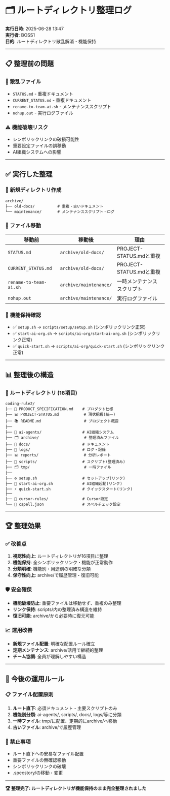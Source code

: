 # 🗂️ ルートディレクトリ整理ログ

**実行日時**: 2025-06-28 13:47  
**実行者**: BOSS1  
**目的**: ルートディレクトリ散乱解消・機能保持

---

## 📋 整理前の問題

### 🔴 散乱ファイル
- `STATUS.md` - 重複ドキュメント
- `CURRENT_STATUS.md` - 重複ドキュメント  
- `rename-to-team-ai.sh` - メンテナンススクリプト
- `nohup.out` - 実行ログファイル

### ⚠️ 機能破壊リスク
- シンボリックリンクの破損可能性
- 重要設定ファイルの誤移動
- AI組織システムへの影響

---

## ✅ 実行した整理

### 📁 新規ディレクトリ作成
```
archive/
├── old-docs/          # 重複・古いドキュメント
└── maintenance/       # メンテナンススクリプト・ログ
```

### 🔄 ファイル移動
| 移動前 | 移動後 | 理由 |
|--------|--------|------|
| `STATUS.md` | `archive/old-docs/` | PROJECT-STATUS.mdと重複 |
| `CURRENT_STATUS.md` | `archive/old-docs/` | PROJECT-STATUS.mdと重複 |
| `rename-to-team-ai.sh` | `archive/maintenance/` | 一時メンテナンススクリプト |
| `nohup.out` | `archive/maintenance/` | 実行ログファイル |

### 🔗 機能保持確認
- ✅ `setup.sh` → `scripts/setup/setup.sh` (シンボリックリンク正常)
- ✅ `start-ai-org.sh` → `scripts/ai-org/start-ai-org.sh` (シンボリックリンク正常)
- ✅ `quick-start.sh` → `scripts/ai-org/quick-start.sh` (シンボリックリンク正常)

---

## 📊 整理後の構造

### 🎯 ルートディレクトリ (16項目)
```
coding-rule2/
├── 📄 PRODUCT_SPECIFICATION.md    # プロダクト仕様
├── 📊 PROJECT-STATUS.md           # 現状把握(統一)
├── 📚 README.md                   # プロジェクト概要
├── 
├── 🤖 ai-agents/                  # AI組織システム
├── 🗂️ archive/                    # 整理済みファイル
├── 📖 docs/                       # ドキュメント
├── 📝 logs/                       # ログ・記録
├── 📊 reports/                    # 分析レポート
├── 🔧 scripts/                    # スクリプト(整理済み)
├── 🗂️ tmp/                        # 一時ファイル
├── 
├── ⚙️ setup.sh                    # セットアップ(リンク)
├── 🚀 start-ai-org.sh             # AI組織起動(リンク)  
├── ⚡ quick-start.sh              # クイックスタート(リンク)
├── 
├── 🎨 cursor-rules/               # Cursor設定
└── 📝 cspell.json                 # スペルチェック設定
```

---

## 🏆 整理効果

### ✅ 改善点
1. **視認性向上**: ルートディレクトリが16項目に整理
2. **機能保持**: 全シンボリックリンク・機能が正常動作
3. **分類明確**: 機能別・用途別の明確な分類
4. **保守性向上**: archive/で履歴管理・復旧可能

### 🛡️ 安全確保
- **機能破壊防止**: 重要ファイルは移動せず、重複のみ整理
- **リンク保持**: scripts/内の整理済み構造を維持
- **復旧可能**: archive/から必要時に復元可能

### 📈 運用改善
- **新規ファイル配置**: 明確な配置ルール確立
- **定期メンテナンス**: archive/活用で継続的整理
- **チーム協調**: 全員が理解しやすい構造

---

## 🔧 今後の運用ルール

### 📋 ファイル配置原則
1. **ルート直下**: 必須ドキュメント・主要スクリプトのみ
2. **機能別分類**: ai-agents/, scripts/, docs/, logs/等に分類
3. **一時ファイル**: tmp/に配置、定期的にarchive/へ移動
4. **古いファイル**: archive/で履歴管理

### 🚨 禁止事項
- ルート直下への安易なファイル配置
- 重要ファイルの無確認移動
- シンボリックリンクの破壊
- .specstory/の移動・変更

---

**🏆 整理完了: ルートディレクトリが機能保持のまま完全整理されました**